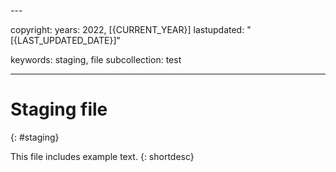 <staging>---

copyright:
  years: 2022, [{CURRENT_YEAR}]
lastupdated: "[{LAST_UPDATED_DATE}]"

keywords: staging, file
subcollection: test

---


# Staging file
{: #staging}

This file includes example text.
{: shortdesc}

</staging>
